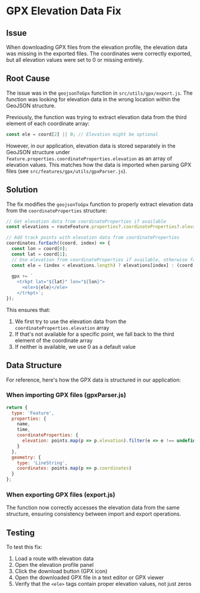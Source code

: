 # GPX Elevation Data Fix

## Issue
When downloading GPX files from the elevation profile, the elevation data was missing in the exported files. The coordinates were correctly exported, but all elevation values were set to 0 or missing entirely.

## Root Cause
The issue was in the `geojsonToGpx` function in `src/utils/gpx/export.js`. The function was looking for elevation data in the wrong location within the GeoJSON structure.

Previously, the function was trying to extract elevation data from the third element of each coordinate array:
```javascript
const ele = coord[2] || 0; // Elevation might be optional
```

However, in our application, elevation data is stored separately in the GeoJSON structure under `feature.properties.coordinateProperties.elevation` as an array of elevation values. This matches how the data is imported when parsing GPX files (see `src/features/gpx/utils/gpxParser.js`).

## Solution
The fix modifies the `geojsonToGpx` function to properly extract elevation data from the `coordinateProperties` structure:

```javascript
// Get elevation data from coordinateProperties if available
const elevations = routeFeature.properties?.coordinateProperties?.elevation || [];

// Add track points with elevation data from coordinateProperties
coordinates.forEach((coord, index) => {
  const lon = coord[0];
  const lat = coord[1];
  // Use elevation from coordinateProperties if available, otherwise fallback to coord[2] or 0
  const ele = (index < elevations.length) ? elevations[index] : (coord[2] || 0);
  
  gpx += `
    <trkpt lat="${lat}" lon="${lon}">
      <ele>${ele}</ele>
    </trkpt>`;
});
```

This ensures that:
1. We first try to use the elevation data from the `coordinateProperties.elevation` array
2. If that's not available for a specific point, we fall back to the third element of the coordinate array
3. If neither is available, we use 0 as a default value

## Data Structure
For reference, here's how the GPX data is structured in our application:

### When importing GPX files (gpxParser.js)
```javascript
return {
  type: 'Feature',
  properties: {
    name,
    time,
    coordinateProperties: {
      elevation: points.map(p => p.elevation).filter(e => e !== undefined)
    }
  },
  geometry: {
    type: 'LineString',
    coordinates: points.map(p => p.coordinates)
  }
};
```

### When exporting GPX files (export.js)
The function now correctly accesses the elevation data from the same structure, ensuring consistency between import and export operations.

## Testing
To test this fix:
1. Load a route with elevation data
2. Open the elevation profile panel
3. Click the download button (GPX icon)
4. Open the downloaded GPX file in a text editor or GPX viewer
5. Verify that the `<ele>` tags contain proper elevation values, not just zeros
